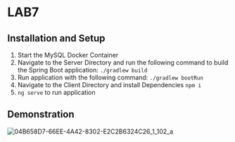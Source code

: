 # LAB7

## Installation and Setup

1. Start the MySQL Docker Container
2. Navigate to the Server Directory and run the following command to build the Spring Boot application: ` ./gradlew build `
3. Run application with the following command: `./gradlew bootRun`
4. Navigate to the Client Directory and install Dependencies `npm i`
5. `ng serve` to run application

## Demonstration

![04B658D7-66EE-4A42-8302-E2C2B6324C26_1_102_a](https://github.com/user-attachments/assets/02ab5ba2-a9f8-4711-bda9-742658be14b9)

